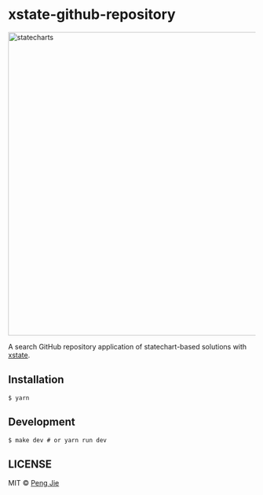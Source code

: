 # xstate-github-repository

<img width="617" alt="statecharts" src="https://user-images.githubusercontent.com/10325111/84967555-d655dd80-b146-11ea-95a7-a31bc3b76fd8.png">

A search GitHub repository application of statechart-based solutions with [xstate](https://xstate.js.org/).

## Installation

```shell
$ yarn
```

## Development

```shell
$ make dev # or yarn run dev
```

## LICENSE

MIT © [Peng Jie](https://github.com/neighborhood999/)

